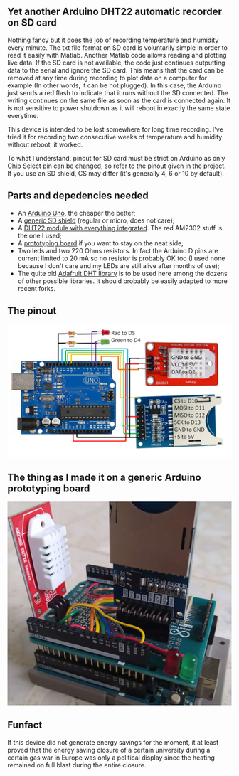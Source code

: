 ## Yet another Arduino DHT22 automatic recorder on SD card

Nothing fancy but it does the job of recording temperature and humidity every minute. The txt file format on SD card is voluntarily simple in order to read it easily with Matlab. Another Matlab code allows reading and plotting live data. If the SD card is not available, the code just continues outputting data to the serial and ignore the SD card. This means that the card can be removed at any time during recording to plot data on a computer for example (In other words, it can be hot plugged). In this case, the Arduino just sends a red flash to indicate that it runs without the SD connected. The writing continues on the same file as soon as the card is connected again. It is not sensitive to power shutdown as it will reboot in exactly the same state everytime.

This device is intended to be lost somewhere for long time recording. I've tried it for recording two consecutive weeks of temperature and humidity without reboot, it worked.

To what I understand, pinout for SD card must be strict on Arduino as only Chip Select pin can be changed, so refer to the pinout given in the project. If you use an SD shield, CS may differ (it's generally 4, 6 or 10 by default).

## Parts and depedencies needed
- An [Arduino Uno](https://fr.aliexpress.com/item/1005006088733150.html), the cheaper the better;
- A [generic SD shield](https://fr.aliexpress.com/item/1005006005013220.html) (regular or micro, does not care);
- A [DHT22 module with everything integrated](https://fr.aliexpress.com/item/1005005996195284.html). The red AM2302 stuff is the one I used;
- A [prototyping board](https://fr.aliexpress.com/item/1005005992632489.html) if you want to stay on the neat side;
- Two leds and two 220 Ohms resistors. In fact the Arduino D pins are current limited to 20 mA so no resistor is probably OK too (I used none because I don't care and my LEDs are still alive after months of use);
- The quite old [Adafruit DHT library](https://github.com/adafruit/DHT-sensor-library) is to be used here among the dozens of other possible libraries. It should probably be easily adapted to more recent forks.
  
## The pinout
![](Pictures/Schematic_DHT22.png)

## The thing as I made it on a generic Arduino prototyping board
![](Pictures/Image_of_the_device.png)

## Funfact
If this device did not generate energy savings for the moment, it at least proved that the energy saving closure of a certain university during a certain gas war in Europe was only a political display since the heating remained on full blast during the entire closure. 
